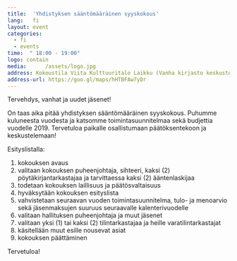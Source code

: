 ```yaml
---
title:  'Yhdistyksen sääntömääräinen syyskokous'
lang:   fi
layout: event
categories:
  - fi
  - events
time:  " 18:00 - 19:00"
logo: contain
media:      /assets/logo.jpg
address: Kokoustila Viita Kulttuuritalo Laikku (Vanha kirjasto keskustorissa)
address-url: https://goo.gl/maps/hHTBFAw7yDr
---
```


Tervehdys, vanhat ja uudet jäsenet!

On taas aika pitää yhdistyksen sääntömääräinen syyskokous. Puhumme kuluneesta vuodesta ja katsomme toimintasuunnitelmaa sekä budjettia vuodelle 2019. Tervetuloa paikalle osallistumaan päätöksentekoon ja keskustelemaan! 


Esityslistalla:

1. kokouksen avaus
1. valitaan kokouksen puheenjohtaja, sihteeri, kaksi (2) pöytäkirjantarkastajaa ja tarvittaessa kaksi (2) ääntenlaskijaa
1. todetaan kokouksen laillisuus ja päätösvaltaisuus
1. hyväksytään kokouksen esityslista
1. vahvistetaan seuraavan vuoden toimintasuunnitelma, tulo- ja menoarvio sekä jäsenmaksujen suuruus seuraavalle kalenterivuodelle
1. valitaan hallituksen puheenjohtaja ja muut jäsenet
1. valitaan yksi (1) tai kaksi (2) tilintarkastajaa ja heille varatilintarkastajat
1. käsitellään muut esille nousevat asiat
1. kokouksen päättäminen

Tervetuloa!